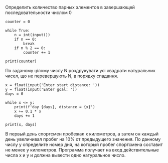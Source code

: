 Определить количество парных элементов в завершающей последовательности числом 0
```
counter = 0

while True:
    n = int(input())
    if n == 0:
        break
    if n % 2 == 0:
        counter += 1

print(counter)
```

По заданому цілому числу N роздрукувати усі квадрати натуральних чисел, що не перевершують N, в порядку спадання.

```
x = float(input('Enter start distance: '))
y = float(input('Enter goal: '))
days = 0

while x <= y:
    print(f'day {days}, distance = {x}')
    x += 0.1 * x
    days += 1

print(x, days)
```
В первый день спортсмен пробежал x километров, а затем он каждый день увеличивал пробег на 10% от предыдущего значения. По данному числу y определите номер дня, на который пробег спортсмена составит не менее y километров.
Программа получает на вход действительные числа x и y и должна вывести одно натуральное число.
```

```
